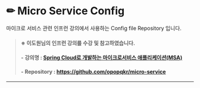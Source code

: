 # ✏ **Micro Service Config**

마이크로 서비스 관련 인프런 강의에서 사용하는 Config file Repository 입니다.

> #### ※ 이도원님의 인프런 강의를 수강 및 참고하였습니다.
> #### - 강의명 : [ Spring Cloud로 개발하는 마이크로서비스 애플리케이션(MSA) ](https://www.inflearn.com/course/%EC%8A%A4%ED%94%84%EB%A7%81-%ED%81%B4%EB%9D%BC%EC%9A%B0%EB%93%9C-%EB%A7%88%EC%9D%B4%ED%81%AC%EB%A1%9C%EC%84%9C%EB%B9%84%EC%8A%A4/dashboard)
> #### - Repository : https://github.com/opopqkr/micro-service

---
